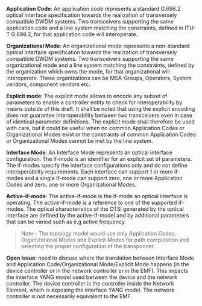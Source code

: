 **Application Code**: An application code represents a standard G.698.2 optical interface specification towards the realization of transversely compatible DWDM systems.
Two transceivers supporting the same application code and a line system matching the constraints, defined in ITU-T G.698.2, for that application code will interoperate.

**Organizational Mode**: An organizational mode represents a non-standard optical interface specification towards the realization of transversely compatible DWDM systems.
Two transceivers supporting the same organizational mode and a line system matching the constraints, defined by the organization which owns the mode, for that organizational will interoperate.
These organizations can be MSA-Groups, Operators, System vendors, component vendors etc.

**Explicit mode**: The explicit mode allows to encode any subset of parameters to enable a controller entity to check for interoperability by means outside of this draft. It shall be noted that using the explicit encoding does not guarantee interoperability between two transceivers even in case of identical parameter definitions.
The explicit mode shall therefore be used with care, but it could be useful when no common Application Codes or Organizational Modes exist or the constraints of common Application Codes or Organizational Modes cannot be met by the line system.

**Interface Mode**: An Interface Mode represents an optical interface configuration. The if-mode is an identifier for an explicit set of parameters. The if-modes specify the interface configurations only and do not define interoperability requirements.
Each interface can support 1 or more if-modes and a single if-mode can support zero, one or more Application Codes and zero, one or more Organizational Modes.

**Active-if-mode**: The active-if-mode is the if-mode an optical interface is operating. The active-if-mode is a reference to one of the supported if-modes.
The optical characteristics of the OTSi generated by the optical interface are defined by the active-if-model and by additional parameters that can be varied such as e.g active frequency.

> Note - The topology model would use only Application Codes, Organizational Modes and Explicit Modes for path computation and selecting the proper configuration of the transponder.

**Open Issue**: need to discuss where the translation between Interface Mode and Application Code/Organizational Mode/Explicit Mode happens (in the device controller or in the network controller or in the EMF).
This impacts the interface YANG model used between the device and the network controller.
The device controller is the controller inside the Network Element, which is exposing the interface YANG model. The network controller is not necessarily equivalent to the EMF.
